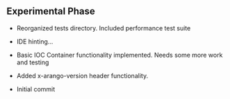
Experimental Phase
------------------

* Reorganized tests directory. Included performance test suite

* IDE hinting...

* Basic IOC Container functionality implemented. Needs some more work and testing

* Added x-arango-version header functionality.

* Initial commit


